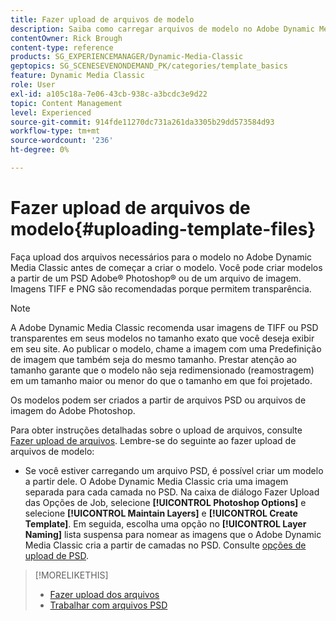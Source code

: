 ```yaml
---
title: Fazer upload de arquivos de modelo
description: Saiba como carregar arquivos de modelo no Adobe Dynamic Media Classic.
contentOwner: Rick Brough
content-type: reference
products: SG_EXPERIENCEMANAGER/Dynamic-Media-Classic
geptopics: SG_SCENESEVENONDEMAND_PK/categories/template_basics
feature: Dynamic Media Classic
role: User
exl-id: a105c18a-7e06-43cb-938c-a3bcdc3e9d22
topic: Content Management
level: Experienced
source-git-commit: 914fde11270dc731a261da3305b29dd573584d93
workflow-type: tm+mt
source-wordcount: '236'
ht-degree: 0%

---
```


# Fazer upload de arquivos de modelo{#uploading-template-files}

Faça upload dos arquivos necessários para o modelo no Adobe Dynamic Media Classic antes de começar a criar o modelo. Você pode criar modelos a partir de um PSD Adobe® Photoshop® ou de um arquivo de imagem. Imagens TIFF e PNG são recomendadas porque permitem transparência.

>[!NOTE]
>
>A Adobe Dynamic Media Classic recomenda usar imagens de TIFF ou PSD transparentes em seus modelos no tamanho exato que você deseja exibir em seu site. Ao publicar o modelo, chame a imagem com uma Predefinição de imagem que também seja do mesmo tamanho. Prestar atenção ao tamanho garante que o modelo não seja redimensionado (reamostragem) em um tamanho maior ou menor do que o tamanho em que foi projetado.

Os modelos podem ser criados a partir de arquivos PSD ou arquivos de imagem do Adobe Photoshop.

Para obter instruções detalhadas sobre o upload de arquivos, consulte [Fazer upload de arquivos](uploading-files.md#uploading_files). Lembre-se do seguinte ao fazer upload de arquivos de modelo:

* Se você estiver carregando um arquivo PSD, é possível criar um modelo a partir dele. O Adobe Dynamic Media Classic cria uma imagem separada para cada camada no PSD. Na caixa de diálogo Fazer Upload das Opções de Job, selecione **[!UICONTROL Photoshop Options]** e selecione **[!UICONTROL Maintain Layers]** e **[!UICONTROL Create Template]**. Em seguida, escolha uma opção no **[!UICONTROL Layer Naming]** lista suspensa para nomear as imagens que o Adobe Dynamic Media Classic cria a partir de camadas no PSD.
Consulte [opções de upload de PSD](psd-files.md#psd_upload_options).
<!-- THERE IS NO LONGER AN IMAGE EDITING OPTIONS MENU * If you are uploading images, you can create a mask from its clipping path. This option applies to images created with image-editing applications in which a clipping path was created. In the Upload Job Options dialog box, select Image Editing Options and select the Create Mask From Clipping Path option. 
See [Image editing options at upload](image-editing-options-upload.md#image-editing-options-at-upload). -->

>[!MORELIKETHIS]
>
>* [Fazer upload dos arquivos](uploading-files.md#uploading_your_files)
>* [Trabalhar com arquivos PSD](psd-files.md#working_with_psd_files)
